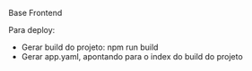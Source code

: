 Base Frontend

Para deploy:
- Gerar build do projeto: npm run build
- Gerar app.yaml, apontando para o index do build do projeto